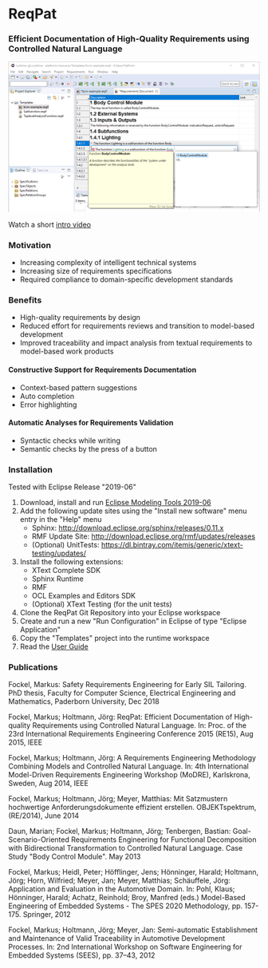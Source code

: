 # ReqPat
### Efficient Documentation of High-Quality Requirements using Controlled Natural Language

![ReqPat Overview](documents/overview.png)

Watch a short [intro video](https://youtu.be/ABHAuItsoaQ)

### Motivation
- Increasing complexity of intelligent technical systems
- Increasing size of requirements specifications
- Required compliance to domain-specific development standards

### Benefits
- High-quality requirements by design
- Reduced effort for requirements reviews and transition to model-based development
- Improved traceability and impact analysis from textual requirements to model-based work products

#### Constructive Support for Requirements Documentation
- Context-based pattern suggestions
- Auto completion
- Error highlighting

#### Automatic Analyses for Requirements Validation
- Syntactic checks while writing
- Semantic checks by the press of a button

### Installation
Tested with Eclipse Release "2019-06"

1. Download, install and run [Eclipse Modeling Tools 2019-06](https://www.eclipse.org/downloads/packages/)
2. Add the following update sites using the "Install new software" menu entry in the "Help" menu
    - Sphinx: http://download.eclipse.org/sphinx/releases/0.11.x
    - RMF Update Site: http://download.eclipse.org/rmf/updates/releases
    - (Optional) UnitTests: https://dl.bintray.com/itemis/generic/xtext-testing/updates/
3. Install the following extensions:
	- XText Complete SDK
	- Sphinx Runtime
	- RMF
	- OCL Examples and Editors SDK
	- (Optional) XText Testing (for the unit tests)
4. Clone the ReqPat Git Repository into your Eclipse workspace
5. Create and run a new "Run Configuration" in Eclipse of type "Eclipse Application"
6. Copy the "Templates" project into the runtime workspace
7. Read the [User Guide](documents/ReqPat-RMF_UserGuide_Tutorial.pdf)

### Publications
Fockel, Markus: Safety Requirements Engineering for Early SIL Tailoring. PhD thesis, Faculty for Computer Science, Electrical Engineering and Mathematics, Paderborn University, Dec 2018

Fockel, Markus; Holtmann, Jörg: ReqPat: Efficient Documentation of High-quality Requirements using Controlled Natural Language. In: Proc. of the 23rd International Requirements Engineering Conference 2015 (RE15), Aug 2015, IEEE

Fockel, Markus; Holtmann, Jörg: A Requirements Engineering Methodology Combining Models and Controlled Natural Language. In: 4th International Model-Driven Requirements Engineering Workshop (MoDRE), Karlskrona, Sweden, Aug 2014, IEEE

Fockel, Markus; Holtmann, Jörg; Meyer, Matthias: Mit Satzmustern hochwertige Anforderungsdokumente effizient erstellen. OBJEKTspektrum, (RE/2014), June 2014

Daun, Marian; Fockel, Markus; Holtmann, Jörg; Tenbergen, Bastian: Goal-Scenario-Oriented Requirements Engineering for Functional Decomposition with Bidirectional Transformation to Controlled Natural Language. Case Study "Body Control Module". May 2013

Fockel, Markus; Heidl, Peter; Höfflinger, Jens; Hönninger, Harald; Holtmann, Jörg; Horn, Wilfried; Meyer, Jan; Meyer, Matthias; Schäuffele, Jörg: Application and Evaluation in the Automotive Domain. In: Pohl, Klaus; Hönninger, Harald; Achatz, Reinhold; Broy, Manfred (eds.) Model-Based Engineering of Embedded Systems - The SPES 2020 Methodology, pp. 157-175. Springer, 2012

Fockel, Markus; Holtmann, Jörg; Meyer, Jan: Semi-automatic Establishment and Maintenance of Valid Traceability in Automotive Development Processes. In: 2nd International Workshop on Software Engineering for Embedded Systems (SEES), pp. 37–43, 2012
